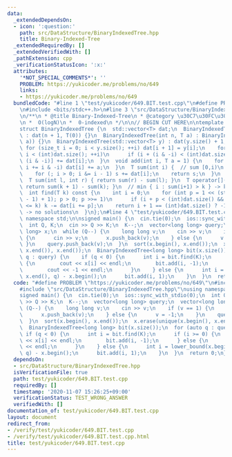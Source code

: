 ```yaml
---
data:
  _extendedDependsOn:
  - icon: ':question:'
    path: src/DataStructure/BinaryIndexedTree.hpp
    title: Binary-Indexed-Tree
  _extendedRequiredBy: []
  _extendedVerifiedWith: []
  _pathExtension: cpp
  _verificationStatusIcon: ':x:'
  attributes:
    '*NOT_SPECIAL_COMMENTS*': ''
    PROBLEM: https://yukicoder.me/problems/no/649
    links:
    - https://yukicoder.me/problems/no/649
  bundledCode: "#line 1 \"test/yukicoder/649.BIT.test.cpp\"\n#define PROBLEM \"https://yukicoder.me/problems/no/649\"\
    \n#include <bits/stdc++.h>\n#line 3 \"src/DataStructure/BinaryIndexedTree.hpp\"\
    \n/**\n * @title Binary-Indexed-Tree\n * @category \u30C7\u30FC\u30BF\u69CB\u9020\
    \n *  O(logN)\n *  0-indexed\n */\n\n// BEGIN CUT HERE\n\ntemplate <typename T>\n\
    struct BinaryIndexedTree {\n  std::vector<T> dat;\n  BinaryIndexedTree(int n)\
    \ : dat(n + 1, T(0)) {}\n  BinaryIndexedTree(int n, T a) : BinaryIndexedTree(std::vector<T>(n,\
    \ a)) {}\n  BinaryIndexedTree(std::vector<T> y) : dat(y.size() + 1, 0) {\n   \
    \ for (size_t i = 0; i < y.size(); ++i) dat[i + 1] = y[i];\n    for (int i = 1;\
    \ i < (int)dat.size(); ++i)\n      if (i + (i & -i) < (int)dat.size()) dat[i +\
    \ (i & -i)] += dat[i];\n  }\n  void add(int i, T a = 1) {\n    for (++i; i < (int)dat.size();\
    \ i += i & -i) dat[i] += a;\n  }\n  T sum(int i) {  // sum [0,i)\n    T s = 0;\n\
    \    for (; i > 0; i &= i - 1) s += dat[i];\n    return s;\n  }\n  // sum [l,r)\n\
    \  T sum(int l, int r) { return sum(r) - sum(l); }\n  T operator[](size_t k) {\
    \ return sum(k + 1) - sum(k); }\n  // min { i : sum(i+1) > k } -> kth element(0-indexed)\n\
    \  int find(T k) const {\n    int i = 0;\n    for (int p = 1 << (std::__lg(dat.size()\
    \ - 1) + 1); p > 0; p >>= 1)\n      if (i + p < (int)dat.size() && dat[i + p]\
    \ <= k) k -= dat[i += p];\n    return i + 1 == (int)dat.size() ? -1 : i;  // -1\
    \ -> no solutions\n  }\n};\n#line 4 \"test/yukicoder/649.BIT.test.cpp\"\nusing\
    \ namespace std;\n\nsigned main() {\n  cin.tie(0);\n  ios::sync_with_stdio(0);\n\
    \  int Q, K;\n  cin >> Q >> K;\n  K--;\n  vector<long long> query;\n  vector<long\
    \ long> x;\n  while (Q--) {\n    long long v;\n    cin >> v;\n    if (v == 1)\
    \ {\n      cin >> v;\n      x.push_back(v);\n    } else {\n      v = -1;\n   \
    \ }\n    query.push_back(v);\n  }\n  sort(x.begin(), x.end());\n  x.erase(unique(x.begin(),\
    \ x.end()), x.end());\n  BinaryIndexedTree<long long> bit(x.size());\n  for (auto\
    \ q : query) {\n    if (q < 0) {\n      int i = bit.find(K);\n      if (i >= 0)\
    \ {\n        cout << x[i] << endl;\n        bit.add(i, -1);\n      } else {\n\
    \        cout << -1 << endl;\n      }\n    } else {\n      int i = lower_bound(x.begin(),\
    \ x.end(), q) - x.begin();\n      bit.add(i, 1);\n    }\n  }\n  return 0;\n}\n"
  code: "#define PROBLEM \"https://yukicoder.me/problems/no/649\"\n#include <bits/stdc++.h>\n\
    #include \"src/DataStructure/BinaryIndexedTree.hpp\"\nusing namespace std;\n\n\
    signed main() {\n  cin.tie(0);\n  ios::sync_with_stdio(0);\n  int Q, K;\n  cin\
    \ >> Q >> K;\n  K--;\n  vector<long long> query;\n  vector<long long> x;\n  while\
    \ (Q--) {\n    long long v;\n    cin >> v;\n    if (v == 1) {\n      cin >> v;\n\
    \      x.push_back(v);\n    } else {\n      v = -1;\n    }\n    query.push_back(v);\n\
    \  }\n  sort(x.begin(), x.end());\n  x.erase(unique(x.begin(), x.end()), x.end());\n\
    \  BinaryIndexedTree<long long> bit(x.size());\n  for (auto q : query) {\n   \
    \ if (q < 0) {\n      int i = bit.find(K);\n      if (i >= 0) {\n        cout\
    \ << x[i] << endl;\n        bit.add(i, -1);\n      } else {\n        cout << -1\
    \ << endl;\n      }\n    } else {\n      int i = lower_bound(x.begin(), x.end(),\
    \ q) - x.begin();\n      bit.add(i, 1);\n    }\n  }\n  return 0;\n}\n"
  dependsOn:
  - src/DataStructure/BinaryIndexedTree.hpp
  isVerificationFile: true
  path: test/yukicoder/649.BIT.test.cpp
  requiredBy: []
  timestamp: '2020-11-07 15:26:25+09:00'
  verificationStatus: TEST_WRONG_ANSWER
  verifiedWith: []
documentation_of: test/yukicoder/649.BIT.test.cpp
layout: document
redirect_from:
- /verify/test/yukicoder/649.BIT.test.cpp
- /verify/test/yukicoder/649.BIT.test.cpp.html
title: test/yukicoder/649.BIT.test.cpp
---
```

